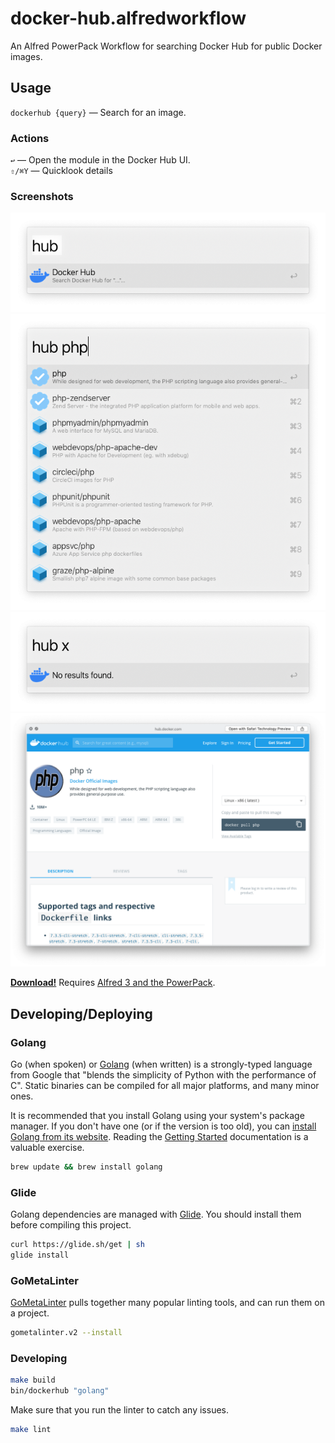 # docker-hub.alfredworkflow

An Alfred PowerPack Workflow for searching Docker Hub for public Docker images.

## Usage

`dockerhub {query}` — Search for an image.

### Actions

`↩` — Open the module in the Docker Hub UI.  
`⇧/⌘Y` — Quicklook details

### Screenshots

![](readme.images/README.png)  
![](readme.images/README2.png)  
![](readme.images/README3.png)  
![](readme.images/README4.png)  

**[Download!](docker-hub.alfredworkflow?raw=true)** Requires [Alfred 3 and the PowerPack](https://www.alfredapp.com/powerpack/).

## Developing/Deploying

### Golang

Go (when spoken) or [Golang] (when written) is a strongly-typed language from Google that "blends the simplicity of Python with the performance of C". Static binaries can be compiled for all major platforms, and many minor ones.

It is recommended that you install Golang using your system's package manager. If you don't have one (or if the version is too old), you can [install Golang from its website](https://golang.org/doc/install). Reading the [Getting Started](https://golang.org/doc/) documentation is a valuable exercise.

```bash
brew update && brew install golang
```

### Glide

Golang dependencies are managed with [Glide]. You should install them before compiling this project.

```bash
curl https://glide.sh/get | sh
glide install
```

### GoMetaLinter

[GoMetaLinter] pulls together many popular linting tools, and can run them on a project.

```bash
gometalinter.v2 --install
```

### Developing

```bash
make build
bin/dockerhub "golang"
```

Make sure that you run the linter to catch any issues.

```bash
make lint
```

  [Glide]: https://glide.sh
  [Golang]: https://golang.org
  [GoMetaLinter]: https://github.com/alecthomas/gometalinter
